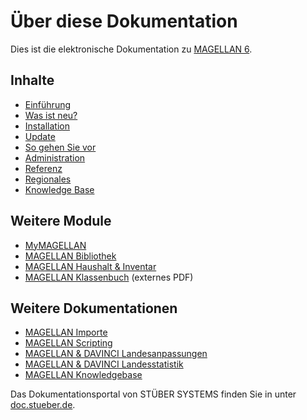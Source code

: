 # Über diese Dokumentation

Dies ist die elektronische Dokumentation zu [MAGELLAN 6](https://magellan.stueber.de). 

## Inhalte

* [Einführung](/introduction.md)
* [Was ist neu?](/changelog.md)
* [Installation](/installation/README.md)
* [Update](/installation/update.md)
* [So gehen Sie vor](howto/README.md)
* [Administration](admin/administration.html)
* [Referenz](reference/README.md)
* [Regionales](https://doc.magellan6.stueber.de/regionales/)
* [Knowledge Base](knowledge-base.md)

## Weitere Module

* [MyMAGELLAN](https://doc.mymagellan6.stueber.de)
* [MAGELLAN Bibliothek](https://doc.magellan6-bibliothek.stueber.de)
* [MAGELLAN Haushalt & Inventar](https://doc.magellan6-haushalt-inventar.stueber.de)
* [MAGELLAN Klassenbuch](ftp://ftp.stueber.de/pub/doc/de/schulverwaltung/dokumentation/Magellan6Klassenbuch.pdf) \(externes PDF\)

## Weitere Dokumentationen

* [MAGELLAN Importe](https://doc.magellan-import.stueber.de)
* [MAGELLAN Scripting](https://doc.magellan-scripting.stueber.de)
* [MAGELLAN & DAVINCI Landesanpassungen](https://doc.la.stueber.de)
* [MAGELLAN & DAVINCI Landesstatistik](https://doc.ls.stueber.de)
* [MAGELLAN Knowledgebase](https://doc.magellan6-kb.stueber.de)

Das Dokumentationsportal von STÜBER SYSTEMS finden Sie in unter [doc.stueber.de](http://doc.stueber.de).


